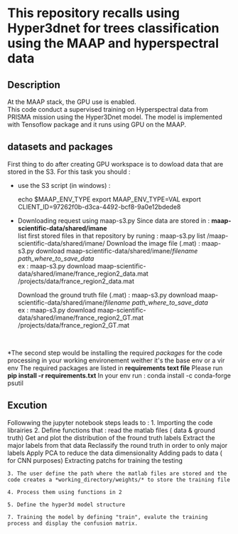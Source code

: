 
# This repository recalls using Hyper3dnet for trees classification using the MAAP  and hyperspectral data

## Description 

At the MAAP stack, the GPU use is enabled.    
This code conduct a supervised training on Hyperspectral data from PRISMA mission using the Hyper3Dnet model. 
The model is implemented with Tensoflow package and it runs using GPU on the MAAP. 


## datasets and packages 

First thing to do after creating GPU workspace is to dowload data that are stored in the S3. For this task you should : 

* use the S3 script (in windows) : 

    echo $MAAP_ENV_TYPE
	export MAAP_ENV_TYPE=VAL
	export CLIENT_ID=97262f0b-d3ca-4492-bcf8-9a0e12bdede8

* Downloading request using maap-s3.py
	Since data are stored in :  **maap-scientific-data/shared/imane**   
	list first stored files in that repository by runing : maap-s3.py list /maap-scientific-data/shared/imane/
	Download the image file (.mat) : maap-s3.py download maap-scientific-data/shared/imane/*filename* *path_where_to_save_data*    
		ex : maap-s3.py download maap-scientific-data/shared/imane/france_region2_data.mat /projects/data/france_region2_data.mat

	Download the ground truth file (.mat) : maap-s3.py download maap-scientific-data/shared/imane/*filename* *path_where_to_save_data*   
		ex : maap-s3.py download maap-scientific-data/shared/imane/france_region2_GT.mat /projects/data/france_region2_GT.mat

&nbsp;

*The second step would be installing the required *packages* for the code processing in your working environement weither it's the base env or a vir env
	The required packages are listed in **requirements text file** 
	Please run **pip install -r requirements.txt**
	In your env run : conda install -c conda-forge psutil 

## Excution 

Followwing the jupyter notebook steps leads to : 
	1. Importing the code librairies 
	2. Define functions that :
		read the matlab files ( data & ground truth)
		Get and plot the distribution of the fround truth labels
		Extract the major labels from that data
		Reclassify the round truth in order to only major labels
		Apply PCA to reduce the data dimensionality
		Adding pads to data ( for CNN purposes)
		Extracting patchs for training the testing

	3. The user define the path where the matlab files are stored and the code creates a *working_directory/weights/* to store the training file

	4. Process them using functions in 2

	5. Define the hyper3d model structure 

	7. Training the model by defining "train", evalute the training process and display the confusion matrix. 

